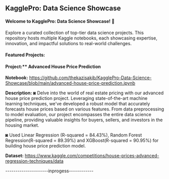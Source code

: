 ## KagglePro: Data Science Showcase
#### Welcome to KagglePro: Data Science Showcase! 🌟

Explore a curated collection of top-tier data science projects. This repository hosts multiple Kaggle notebooks, each showcasing expertise, innovation, and impactful solutions to real-world challenges.

#### Featured Projects:
####  Project:** **Advanced House Price Prediction**

**Notebook:** https://github.com/thekazisakib/KagglePro-Data-Science-Showcase/blob/main/advanced-house-price-prediction.ipynb

**Description:**
◙ Delve into the world of real estate pricing with our advanced house price prediction project. Leveraging state-of-the-art machine learning techniques, we've developed a robust model that accurately forecasts house prices based on various features. From data preprocessing to model evaluation, our project encompasses the entire data science pipeline, providing valuable insights for buyers, sellers, and investors in the housing market.

◙ Used Linear Regression (R-squared = 84.43%), Random Forest Regression(R-squared =  89.39%) and XGBoost(R-squared =  90.95%) for building house price prediction model.

**Dataset:** https://www.kaggle.com/competitions/house-prices-advanced-regression-techniques/data



  ---------------------inprogess------------
